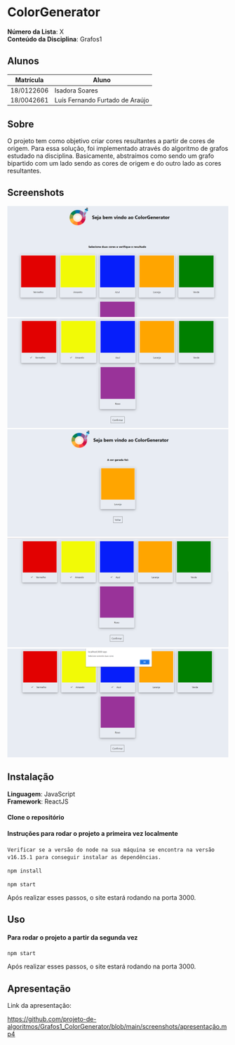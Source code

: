 # ColorGenerator

**Número da Lista**: X<br>
**Conteúdo da Disciplina**: Grafos1<br>

## Alunos

| Matrícula  | Aluno                           |
| ---------- | ------------------------------- |
| 18/0122606 | Isadora Soares                  |
| 18/0042661 | Luís Fernando Furtado de Araújo |

## Sobre

O projeto tem como objetivo criar cores resultantes a partir de cores de origem. Para essa solução, foi implementado através do algoritmo de grafos estudado na disciplina. Basicamente, abstraímos como sendo um grafo bipartido com um lado sendo as cores de origem e do outro lado as cores resultantes.

## Screenshots

![Screen1](./screenshots/screen1.png)
![Screen2](./screenshots/screen2.png)
![Screen3](./screenshots/screen3.png)
![Screen4](./screenshots/screen4.png)
![Screen5](./screenshots/screen5.png)

## Instalação

**Linguagem**: JavaScript<br>
**Framework**: ReactJS<br>

#### Clone o repositório

#### Instruções para rodar o projeto a primeira vez localmente

`Verificar se a versão do node na sua máquina se encontra na versão v16.15.1 para conseguir instalar as dependências.`

`npm install`

`npm start`

Após realizar esses passos, o site estará rodando na porta 3000.

## Uso

#### Para rodar o projeto a partir da segunda vez

`npm start`

Após realizar esses passos, o site estará rodando na porta 3000.

## Apresentação

Link da apresentação:

https://github.com/projeto-de-algoritmos/Grafos1_ColorGenerator/blob/main/screenshots/apresentação.mp4
